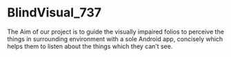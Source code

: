 # BlindVisual_737
The Aim of our project is to guide the visually impaired folios to perceive the things in surrounding environment with a sole Android app, concisely which helps them to listen about the things which they can’t see. 
